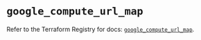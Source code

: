 # `google_compute_url_map`

Refer to the Terraform Registry for docs: [`google_compute_url_map`](https://registry.terraform.io/providers/hashicorp/google/6.11.0/docs/resources/compute_url_map).

